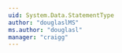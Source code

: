 ```yaml
---
uid: System.Data.StatementType
author: "douglaslMS"
ms.author: "douglasl"
manager: "craigg"
---
```

